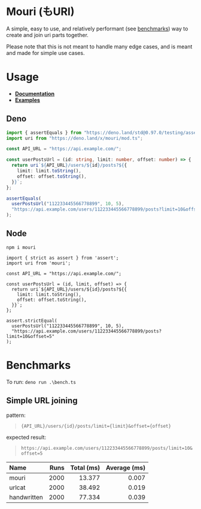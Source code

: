 # Mouri (もURI)

A simple, easy to use, and relatively performant (see [benchmarks](#benchmarks))
way to create and join uri parts together.

Please note that this is not meant to handle many edge cases, and is meant and
made for simple use cases.

# Usage
- [**Documentation**](https://doc.deno.land/https/deno.land/x/mouri/uri.ts)
- [**Examples**](./examples/README.md)

## Deno
```ts
import { assertEquals } from "https://deno.land/std@0.97.0/testing/asserts.ts";
import uri from "https://deno.land/x/mouri/mod.ts";

const API_URL = "https://api.example.com/";

const userPostsUrl = (id: string, limit: number, offset: number) => {
  return uri`${API_URL}/users/${id}/posts?${{
    limit: limit.toString(),
    offset: offset.toString(),
  }}`;
};

assertEquals(
  userPostsUrl("112233445566778899", 10, 5),
  "https://api.example.com/users/112233445566778899/posts?limit=10&offset=5",
);
```

## Node

`npm i mouri`

```
import { strict as assert } from 'assert';
import uri from 'mouri';

const API_URL = "https://api.example.com/";

const userPostsUrl = (id, limit, offset) => {
  return uri`${API_URL}/users/${id}/posts?${{
    limit: limit.toString(),
    offset: offset.toString(),
  }}`;
};

assert.strictEqual(
  userPostsUrl("112233445566778899", 10, 5),
  "https://api.example.com/users/112233445566778899/posts?limit=10&offset=5"
);
```

# Benchmarks

To run: `deno run .\bench.ts`

<!-- BENCHMARKS START -->
## Simple URL joining


pattern:
> `{API_URL}/users/{id}/posts/limit={limit}&offset={offset}`

expected result:
> `https://api.example.com/users/112233445566778899/posts/limit=10&offset=5`
            
|Name|Runs|Total (ms)|Average (ms)|
|:--|--:|--:|--:|
|mouri|2000|13.377|0.007|
|urlcat|2000|38.492|0.019|
|handwritten|2000|77.334|0.039|
<!-- BENCHMARKS END -->
